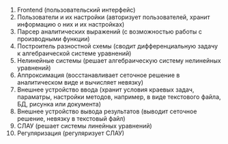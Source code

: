 1. Frontend (пользовательский интерфейс)
2. Пользователи и их настройки (авторизует пользователей, хранит информацию о них и их настройках)
3. Парсер аналитических выражений (с возможностью работы с производными функции)
4. Построитель разностной схемы (сводит дифференциальную задачу к алгебраической системе уравнений)
5. Нелинейные системы (решает алгебраическую систему нелинейных уравнений)
6. Аппроксимация (восстанавливает сеточное решение в аналитическом виде и вычисляет невязку)
7. Внешнее устройство ввода (хранит условия краевых задач, параматры, настройки методов, например, в виде текстового файла, БД, рисунка или документа)
8. Внешнее устройство вывода результатов (выводит сеточное решение, невязку в текстовый файл)
9. СЛАУ (решает системы линейных уравнений)
10. Регуляризация (регуляризует СЛАУ)